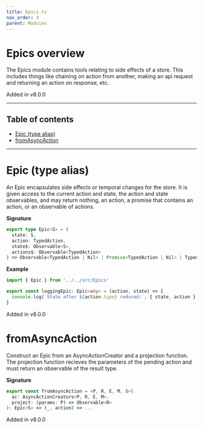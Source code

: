 ```yaml
---
title: Epics.ts
nav_order: 3
parent: Modules
---
```


# Epics overview

The Epics module contains tools relating to side effects of a store. This includes things
like chaining on action from another, making an api request and returning an action on
response, etc.

Added in v8.0.0

---

<h2 class="text-delta">Table of contents</h2>

- [Epic (type alias)](#epic-type-alias)
- [fromAsyncAction](#fromasyncaction)

---

# Epic (type alias)

An Epic encapsulates side effects or temporal changes for the store.
It is given access to the current action and state, the action and
state observables, and may return nothing, an action, a promise that
contains an action, or an observable of actions.

**Signature**

```ts
export type Epic<S> = (
  state: S,
  action: TypedAction,
  state$: Observable<S>,
  actions$: Observable<TypedAction>
) => Observable<TypedAction | Nil> | Promise<TypedAction | Nil> | TypedAction | Nil
```

**Example**

```ts
import { Epic } from '../../src/Epics'

export const loggingEpic: Epic<any> = (action, state) => {
  console.log(`State after ${action.type} reduced:`, { state, action })
}
```

Added in v8.0.0

# fromAsyncAction

Construct an Epic from an AsyncActionCreator and a projection function.
The projection function recieves the parameters of the pending action
and must return an observable of the result type.

**Signature**

```ts
export const fromAsyncAction = <P, R, E, M, S>(
  ac: AsyncActionCreators<P, R, E, M>,
  project: (params: P) => Observable<R>
): Epic<S> => (_, action) => ...
```

Added in v8.0.0

